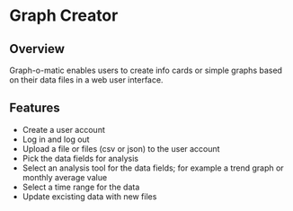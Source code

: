 # Graph Creator

## Overview
Graph-o-matic enables users to create info cards or simple graphs based on their data files in a web user interface.

## Features
- Create a user account
- Log in and log out
- Upload a file or files (csv or json) to the user account
- Pick the data fields for analysis
- Select an analysis tool for the data fields; for example a trend graph or monthly average value
- Select a time range for the data
- Update excisting data with new files





